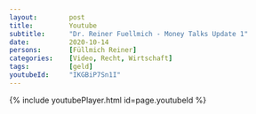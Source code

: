 ```yaml
---
layout:        post
title:         Youtube
subtitle:      "Dr. Reiner Fuellmich - Money Talks Update 1"
date:          2020-10-14
persons:       [Füllmich Reiner]
categories:    [Video, Recht, Wirtschaft]
tags:          [geld]
youtubeId:     "IKGBiP7Sn1I"
---
```


{% include youtubePlayer.html id=page.youtubeId %}
